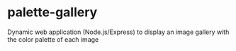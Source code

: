# palette-gallery
Dynamic web application (Node.js/Express) to display an image gallery with the color palette of each image
